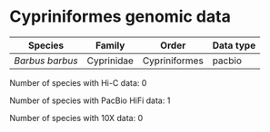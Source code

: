 # Cypriniformes genomic data

| Species | Family | Order | Data type |
| -- | --- | --- | --- |
| *Barbus barbus* | Cyprinidae | Cypriniformes | pacbio |

Number of species with Hi-C data: 0

Number of species with PacBio HiFi data: 1

Number of species with 10X data: 0
